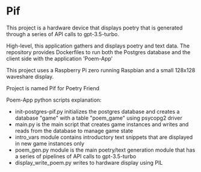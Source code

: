# Pif

This project is a hardware device that displays poetry that is generated through a series of API calls to gpt-3.5-turbo. 

High-level, this application gathers and displays poetry and text data. The repository provides Dockerfiles to run both the Postgres database and the client side with the application 'Poem-App'

This project uses a Raspberry Pi zero running Raspbian and a small 128x128 waveshare display. 

Project is named Pif for Poetry Friend

Poem-App python scripts explanation:
 - init-postgres-pif.py initializes the postgres database and creates a database "game" with a table "poem_game" using psycopg2 driver
 - main.py is the main script that creates game instances and writes and reads from the database to manage game state 
 - intro_vars module contains introductory text snippets that are displayed in new game instances only 
 - poem_gen.py module is the main poetry/text generation module that has a series of pipelines of API calls to gpt-3.5-turbo
 - display_write_poem.py writes to hardware display using PIL 

